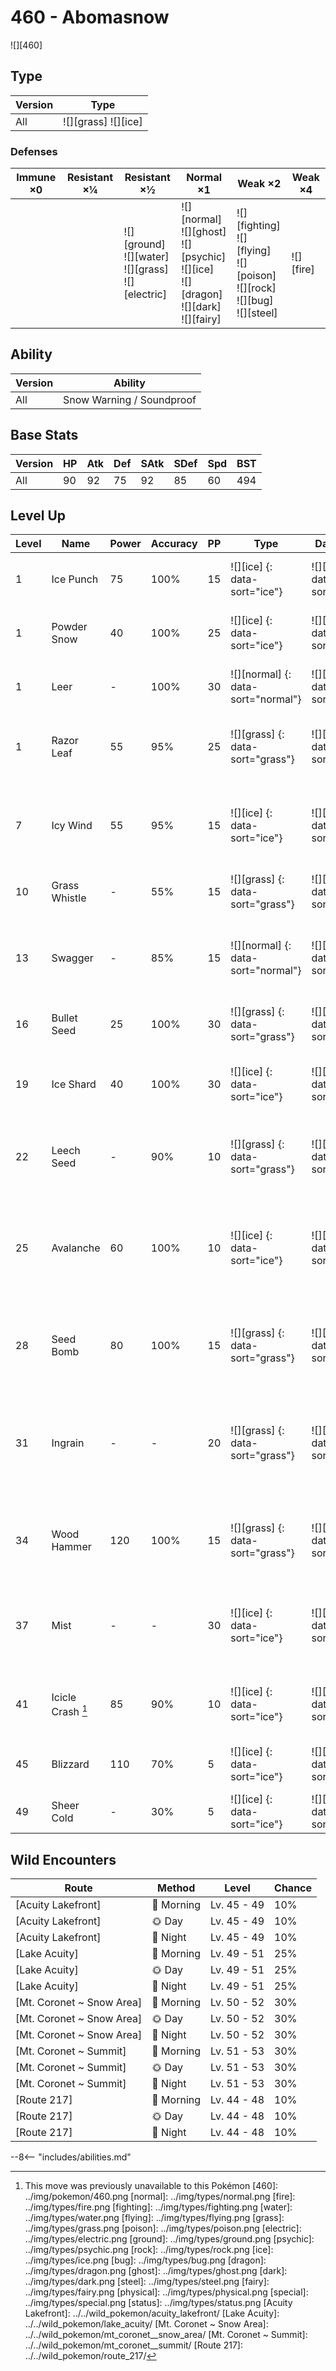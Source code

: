 # 460 - Abomasnow
![][460]

## Type

Version | Type
---     | ---
All     | ![][grass]  ![][ice]

### Defenses

Immune ×0 | Resistant ×¼ | Resistant ×½                                                 | Normal ×1                                                                                           | Weak ×2                                                                                | Weak ×4
---       | ---          | ---                                                          | ---                                                                                                 | ---                                                                                    | ---
&nbsp;    | &nbsp;       | ![][ground]<br>![][water]<br>![][grass]<br>![][electric]<br> | ![][normal]<br>![][ghost]<br>![][psychic]<br>![][ice]<br>![][dragon]<br>![][dark]<br>![][fairy]<br> | ![][fighting]<br>![][flying]<br>![][poison]<br>![][rock]<br>![][bug]<br>![][steel]<br> | ![][fire]<br>

## Ability

Version | Ability
---     | ---
All     | Snow Warning / Soundproof

## Base Stats

Version | HP  | Atk | Def | SAtk | SDef | Spd | BST
---     | --- | --- | --- | ---  | ---  | --- | ---
All     | 90  | 92  | 75  | 92   | 85   | 60  | 494

## Level Up

Level | Name              | Power | Accuracy | PP  | Type                               | Damage Class                           | Description
---   | ---               | ---   | ---      | --- | ---                                | ---                                    | ---
1     | Ice Punch         | 75    | 100%     | 15  | ![][ice] {: data-sort="ice"}       | ![][physical] {: data-sort="physical"} | Has a 10% chance to freeze the target.
1     | Powder Snow       | 40    | 100%     | 25  | ![][ice] {: data-sort="ice"}       | ![][special] {: data-sort="special"}   | Has a 10% chance to freeze the target.
1     | Leer              | -     | 100%     | 30  | ![][normal] {: data-sort="normal"} | ![][status] {: data-sort="status"}     | Lowers the target's Defense by one stage.
1     | Razor Leaf        | 55    | 95%      | 25  | ![][grass] {: data-sort="grass"}   | ![][physical] {: data-sort="physical"} | Has an increased chance for a critical hit.
7     | Icy Wind          | 55    | 95%      | 15  | ![][ice] {: data-sort="ice"}       | ![][special] {: data-sort="special"}   | Has a 100% chance to lower the target's Speed by one stage.
10    | Grass Whistle     | -     | 55%      | 15  | ![][grass] {: data-sort="grass"}   | ![][status] {: data-sort="status"}     | Puts the target to sleep.
13    | Swagger           | -     | 85%      | 15  | ![][normal] {: data-sort="normal"} | ![][status] {: data-sort="status"}     | Raises the target's Attack by two stages and confuses the target.
16    | Bullet Seed       | 25    | 100%     | 30  | ![][grass] {: data-sort="grass"}   | ![][physical] {: data-sort="physical"} | Hits 2-5 times in one turn.
19    | Ice Shard         | 40    | 100%     | 30  | ![][ice] {: data-sort="ice"}       | ![][physical] {: data-sort="physical"} | Inflicts regular damage with no additional effect.
22    | Leech Seed        | -     | 90%      | 10  | ![][grass] {: data-sort="grass"}   | ![][status] {: data-sort="status"}     | Seeds the target, stealing HP from it every turn.
25    | Avalanche         | 60    | 100%     | 10  | ![][ice] {: data-sort="ice"}       | ![][physical] {: data-sort="physical"} | Inflicts double damage if the user takes damage before attacking this turn.
28    | Seed Bomb         | 80    | 100%     | 15  | ![][grass] {: data-sort="grass"}   | ![][physical] {: data-sort="physical"} | Inflicts regular damage with no additional effect.
31    | Ingrain           | -     | -        | 20  | ![][grass] {: data-sort="grass"}   | ![][status] {: data-sort="status"}     | Prevents the user from leaving battle.  User regains 1/16 of its max HP every turn.
34    | Wood Hammer       | 120   | 100%     | 15  | ![][grass] {: data-sort="grass"}   | ![][physical] {: data-sort="physical"} | User receives 1/3 the damage inflicted in recoil.
37    | Mist              | -     | -        | 30  | ![][ice] {: data-sort="ice"}       | ![][status] {: data-sort="status"}     | Protects the user's stats from being changed by enemy moves.
41    | Icicle Crash [^1] | 85    | 90%      | 10  | ![][ice] {: data-sort="ice"}       | ![][physical] {: data-sort="physical"} | Has a 30% chance to make the target flinch.
45    | Blizzard          | 110   | 70%      | 5   | ![][ice] {: data-sort="ice"}       | ![][special] {: data-sort="special"}   | Has a 10% chance to freeze the target.
49    | Sheer Cold        | -     | 30%      | 5   | ![][ice] {: data-sort="ice"}       | ![][special] {: data-sort="special"}   | Causes a one-hit KO.

## Wild Encounters

Route                     | Method    | Level       | Chance
---                       | ---       | ---         | ---
[Acuity Lakefront]        | 🌅 Morning | Lv. 45 - 49 | 10%
[Acuity Lakefront]        | 🌞 Day     | Lv. 45 - 49 | 10%
[Acuity Lakefront]        | 🌙 Night   | Lv. 45 - 49 | 10%
[Lake Acuity]             | 🌅 Morning | Lv. 49 - 51 | 25%
[Lake Acuity]             | 🌞 Day     | Lv. 49 - 51 | 25%
[Lake Acuity]             | 🌙 Night   | Lv. 49 - 51 | 25%
[Mt. Coronet ~ Snow Area] | 🌅 Morning | Lv. 50 - 52 | 30%
[Mt. Coronet ~ Snow Area] | 🌞 Day     | Lv. 50 - 52 | 30%
[Mt. Coronet ~ Snow Area] | 🌙 Night   | Lv. 50 - 52 | 30%
[Mt. Coronet ~ Summit]    | 🌅 Morning | Lv. 51 - 53 | 30%
[Mt. Coronet ~ Summit]    | 🌞 Day     | Lv. 51 - 53 | 30%
[Mt. Coronet ~ Summit]    | 🌙 Night   | Lv. 51 - 53 | 30%
[Route 217]               | 🌅 Morning | Lv. 44 - 48 | 10%
[Route 217]               | 🌞 Day     | Lv. 44 - 48 | 10%
[Route 217]               | 🌙 Night   | Lv. 44 - 48 | 10%

--8<-- "includes/abilities.md"

[^1]: This move was previously unavailable to this Pokémon
[460]: ../img/pokemon/460.png
[normal]: ../img/types/normal.png
[fire]: ../img/types/fire.png
[fighting]: ../img/types/fighting.png
[water]: ../img/types/water.png
[flying]: ../img/types/flying.png
[grass]: ../img/types/grass.png
[poison]: ../img/types/poison.png
[electric]: ../img/types/electric.png
[ground]: ../img/types/ground.png
[psychic]: ../img/types/psychic.png
[rock]: ../img/types/rock.png
[ice]: ../img/types/ice.png
[bug]: ../img/types/bug.png
[dragon]: ../img/types/dragon.png
[ghost]: ../img/types/ghost.png
[dark]: ../img/types/dark.png
[steel]: ../img/types/steel.png
[fairy]: ../img/types/fairy.png
[physical]: ../img/types/physical.png
[special]: ../img/types/special.png
[status]: ../img/types/status.png
[Acuity Lakefront]: ../../wild_pokemon/acuity_lakefront/
[Lake Acuity]: ../../wild_pokemon/lake_acuity/
[Mt. Coronet ~ Snow Area]: ../../wild_pokemon/mt_coronet__snow_area/
[Mt. Coronet ~ Summit]: ../../wild_pokemon/mt_coronet__summit/
[Route 217]: ../../wild_pokemon/route_217/

